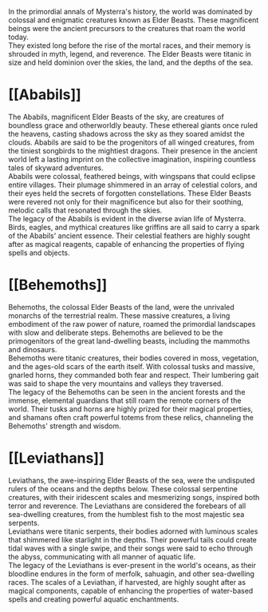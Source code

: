 In the primordial annals of Mysterra's history, the world was dominated by colossal and enigmatic creatures known as Elder Beasts. These magnificent beings were the ancient precursors to the creatures that roam the world today.<br>
They existed long before the rise of the mortal races, and their memory is shrouded in myth, legend, and reverence. The Elder Beasts were titanic in size and held dominion over the skies, the land, and the depths of the sea.
# [[Ababils]]
The Ababils, magnificent Elder Beasts of the sky, are creatures of boundless grace and otherworldly beauty. These ethereal giants once ruled the heavens, casting shadows across the sky as they soared amidst the clouds. Ababils are said to be the progenitors of all winged creatures, from the tiniest songbirds to the mightiest dragons. Their presence in the ancient world left a lasting imprint on the collective imagination, inspiring countless tales of skyward adventures.<br>
Ababils were colossal, feathered beings, with wingspans that could eclipse entire villages. Their plumage shimmered in an array of celestial colors, and their eyes held the secrets of forgotten constellations. These Elder Beasts were revered not only for their magnificence but also for their soothing, melodic calls that resonated through the skies.<br>
The legacy of the Ababils is evident in the diverse avian life of Mysterra. Birds, eagles, and mythical creatures like griffins are all said to carry a spark of the Ababils' ancient essence. Their celestial feathers are highly sought after as magical reagents, capable of enhancing the properties of flying spells and objects.
# [[Behemoths]]
Behemoths, the colossal Elder Beasts of the land, were the unrivaled monarchs of the terrestrial realm. These massive creatures, a living embodiment of the raw power of nature, roamed the primordial landscapes with slow and deliberate steps. Behemoths are believed to be the primogenitors of the great land-dwelling beasts, including the mammoths and dinosaurs.<br>
Behemoths were titanic creatures, their bodies covered in moss, vegetation, and the ages-old scars of the earth itself. With colossal tusks and massive, gnarled horns, they commanded both fear and respect. Their lumbering gait was said to shape the very mountains and valleys they traversed.<br>
The legacy of the Behemoths can be seen in the ancient forests and the immense, elemental guardians that still roam the remote corners of the world. Their tusks and horns are highly prized for their magical properties, and shamans often craft powerful totems from these relics, channeling the Behemoths' strength and wisdom.
# [[Leviathans]]
Leviathans, the awe-inspiring Elder Beasts of the sea, were the undisputed rulers of the oceans and the depths below. These colossal serpentine creatures, with their iridescent scales and mesmerizing songs, inspired both terror and reverence. The Leviathans are considered the forebears of all sea-dwelling creatures, from the humblest fish to the most majestic sea serpents.<br>
Leviathans were titanic serpents, their bodies adorned with luminous scales that shimmered like starlight in the depths. Their powerful tails could create tidal waves with a single swipe, and their songs were said to echo through the abyss, communicating with all manner of aquatic life.<br>
The legacy of the Leviathans is ever-present in the world's oceans, as their bloodline endures in the form of merfolk, sahuagin, and other sea-dwelling races. The scales of a Leviathan, if harvested, are highly sought after as magical components, capable of enhancing the properties of water-based spells and creating powerful aquatic enchantments.